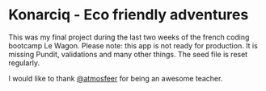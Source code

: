 # Konarciq - Eco friendly adventures

This was my final project during the last two weeks of the french coding bootcamp Le Wagon. Please note: this app is not ready for production. It is missing Pundit, validations and many other things. The seed file is reset regularly.

I would like to thank [@atmosfeer](http://github.com/atmosfeer) for being an awesome teacher.
